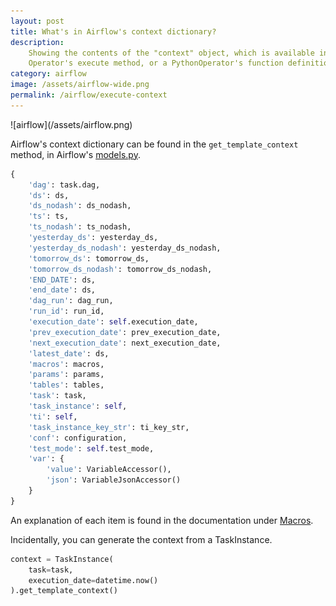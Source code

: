 ```yaml
---
layout: post
title: What's in Airflow's context dictionary?
description:
    Showing the contents of the "context" object, which is available in an
    Operator's execute method, or a PythonOperator's function definition.
category: airflow
image: /assets/airflow-wide.png
permalink: /airflow/execute-context
---
```

<div class="wide-logos" markdown="1">
![airflow](/assets/airflow.png)
</div>

Airflow's context dictionary can be found in the `get_template_context` method,
in Airflow's
[models.py](https://github.com/databricks/incubator-airflow/blob/master/airflow/models.py).

```python
{
    'dag': task.dag,
    'ds': ds,
    'ds_nodash': ds_nodash,
    'ts': ts,
    'ts_nodash': ts_nodash,
    'yesterday_ds': yesterday_ds,
    'yesterday_ds_nodash': yesterday_ds_nodash,
    'tomorrow_ds': tomorrow_ds,
    'tomorrow_ds_nodash': tomorrow_ds_nodash,
    'END_DATE': ds,
    'end_date': ds,
    'dag_run': dag_run,
    'run_id': run_id,
    'execution_date': self.execution_date,
    'prev_execution_date': prev_execution_date,
    'next_execution_date': next_execution_date,
    'latest_date': ds,
    'macros': macros,
    'params': params,
    'tables': tables,
    'task': task,
    'task_instance': self,
    'ti': self,
    'task_instance_key_str': ti_key_str,
    'conf': configuration,
    'test_mode': self.test_mode,
    'var': {
        'value': VariableAccessor(),
        'json': VariableJsonAccessor()
    }
}
```

An explanation of each item is found in the documentation under
[Macros](https://airflow.apache.org/docs/stable/macros-ref.html).

Incidentally, you can generate the context from a TaskInstance.

```python
context = TaskInstance(
    task=task,
    execution_date=datetime.now()
).get_template_context()
```
